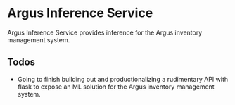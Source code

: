# Argus Inference Service

Argus Inference Service provides inference for the Argus inventory management system.

## Todos

* Going to finish building out and productionalizing a rudimentary API with flask to expose an ML solution for the Argus inventory management system.